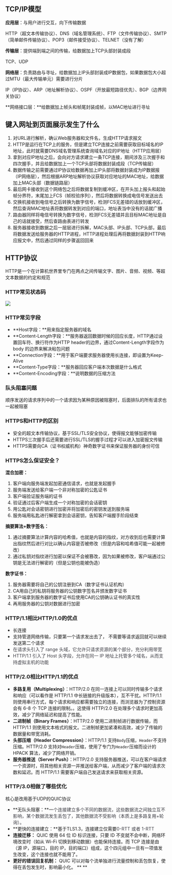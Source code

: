 ## TCP/IP模型
**应用层**：与用户进行交互，向下传输数据

HTTP（超文本传输协议）、DNS（域名管理系统）、FTP（文件传输协议）、SMTP（简单邮件传输协议）、POP3（邮件接受协议）、TELNET（没有了解）

**传输层**：提供端到端之间的传输，给数据加上TCP头部封装成段

TCP、UDP

**网络层**：负责路由与寻址，给数据加上IP头部封装成IP数据包，如果数据包大小超过MTU（最大传输单元）需要进行分片

IP（IP协议）、ARP（地址解析协议）、OSPF（开放最短路径优先）、BGP（边界网关协议）

**网络接口层：**给数据加上帧头和帧尾封装成帧，以MAC地址进行寻址



## 键入网址到页面展示发生了什么
1. 对URL进行解析，确认Web服务器和文件名，生成HTTP请求报文
2. HTTP是运行在TCP上的服务，但是建立TCP连接之前需要获取目标域名的IP地址，此时就需要DNS域名管理系统查询域名对应的IP地址（HTTP应用层）
3. 拿到对应IP地址之后，会向对方请求建立一条TCP连接，期间涉及三次握手和四次握手，并且给数据加上一个TCP头部将数据封装成段（TCP传输层）
4. 数据传输之前需要通过IP协议给数据再加上IP头部将数据封装成为IP数据报（IP网络层），然后根据ARP地址解析协议获取对应地址的MAC地址，给数据加上MAC头部（数据链路层）
5. 最后网卡接收到这个网络包之后将数据复制到缓冲区，在开头加上报头和起始帧分界符，末尾加上FCS（帧校验序列），然后将数据转换成电信号发送出去
6. 交换机接收到电信号之后转换为数字信号，检测FCS无差错的话放到缓冲区，然后查询MAC地址表将数据转发到对应的端口，地址表当中没有的话就广播
7. 路由器同样将电信号转换为数字信号，检测FCS无差错并且目标MAC地址是自己的话就接受，然后查路由表进行转发
8. 服务器接收到数据之后一层层进行拆解，MAC头部、IP头部、TCP头部，最后将数据发送给服务器的HTTP进程，HTTP进程处理后再将数据封装到HTTP响应报文中，然后通过同样的步骤返回回来



## HTTP协议
HTTP是一个在计算机世界里专门在两点之间传输文字、图片、音频、视频、等超文本数据的约定和规范

### HTTP常见状态码
![](https://cdn.nlark.com/yuque/0/2024/png/39185937/1735467641997-6111a87c-3097-4c1d-8ab7-0080d83301f3.png)

### HTTP常见字段
+ **Host字段：**用来指定服务器的域名
+ **Content-Length字段：**服务器返回数据时候的回应长度，HTTP通过设置回车符、换行符作为HTTP header的边界，通过Content-Length字段作为body 的边界来解决粘包问题
+ **Connection字段：**用于客户端要求服务器使用长连接，即设置为Keep-Alive
+ **Content-Type字段：**服务器回应客户端本次数据是什么格式
+ **Content-Encoding字段：**说明数据的压缩方法

### 队头阻塞问题
顺序发送的请求序列中的一个请求因为某种原因被阻塞时，后面排队的所有请求也一起被阻塞

### HTTPS和HTTP的区别
+ 安全的超文本传输协议，基于SSL/TLS安全协议，使得报文能够加密传输
+ HTTPS三次握手后还需要进行SSL/TLS的握手过程才可以进入加密报文传输
+ HTTPS需要向CA（证书权威机构）神奇数字证书来保证服务器的身份可信

### HTTPS怎么保证安全？
**混合加密：**

1. 客户端向服务端发起加密通信请求，也就是发起握手
2. 服务端发送给客户端一个非对称加密的公匙证书
3. 客户端验证服务端的证书
4. 验证通过后客户端生成一个对称加密的会话密钥
5. 用公匙对会话密钥进行加密并将加密后的密钥发送到服务端
6. 服务端用私匙进行解密拿到会话密钥，告知客户端握手阶段结束

**摘要算法+数字签名：**

1. 通过摘要算法计算内容的哈希值，也就是内容的指纹，对方收到后也需要计算出指纹然后进行对比以确认内容是否被修改（但是内容和哈希值可能一起被修改）
2. 通过私钥对指纹进行加密以保证不会被篡改，因为如果被修改，客户端通过公钥是无法进行解密的（但是公钥也能被伪造）

**数字证书：**

1. 服务器需要将自己的公钥注册到CA（数字证书认证机构）
2. CA用自己的私钥将服务器的公钥数字签名并颁发数字证书
3. 客户端拿到服务器的数字证书后使用CA的公钥确认证书的真实性
4. 再用服务器的公钥对数据进行加密



### HTTP/1.1相比HTTP/1.0的优点
+ 长连接
+ 支持管道网络传输，只要第一个请求发出去了， 不需要等请求返回就可以继续发送第二个请求
+ <font style="color:rgb(60, 60, 67);">在请求头引入了 range 头域，它允许只请求资源的某个部分，充分利用带宽</font>
+ <font style="color:rgb(60, 60, 67);">HTTP/1.1 引入了 Host 头字段，允许在同一 IP 地址上托管多个域名，从而支持虚拟主机的功能</font>

### HTTP/2.0相比HTTP/1.1的优点
+ **多路复用（Multiplexing）**：HTTP/2.0 在同一连接上可以同时传输多个请求和响应（可以看作是 HTTP/1.1 中长链接的升级版本），互不干扰。HTTP/1.1 则使用串行方式，每个请求和响应都需要独立的连接，而浏览器为了控制资源会有 6-8 个 TCP 连接的限制。。这使得 HTTP/2.0 在处理多个请求时更加高效，减少了网络延迟和提高了性能。
+ **二进制帧（Binary Frames）**：HTTP/2.0 使用二进制帧进行数据传输，而 HTTP/1.1 则使用文本格式的报文。二进制帧更加紧凑和高效，减少了传输的数据量和带宽消耗。
+ **头部压缩（Header Compression）**：HTTP/1.1 支持`Body`压缩，`Header`不支持压缩。HTTP/2.0 支持对`Header`压缩，使用了专门为`Header`压缩而设计的 HPACK 算法，减少了网络开销。
+ **服务器推送（Server Push）**：HTTP/2.0 支持服务器推送，可以在客户端请求一个资源时，将其他相关资源一并推送给客户端，从而减少了客户端的请求次数和延迟。而 HTTP/1.1 需要客户端自己发送请求来获取相关资源。

### HTTP/3.0相做了哪些优化
核心是改用基于UDP的QUIC协议

+ **无队头阻塞：**一<font style="color:rgb(60, 60, 67);">个连接建立多个不同的数据流，这些数据流之间独立互不影响，某个数据流发生丢包了，其他数据流不受影响（本质上是多路复用+轮询）。</font>
+ **更快的连接建立：**基于TLS1.3，连接建立仅需要<font style="color:rgb(60, 60, 67);">0-RTT 或者 1-RTT</font>
+ **连接迁移：** QUIC 使用 64 位 ID 标识连接，只要 ID 不变就不会中断，网络环境改变时（如从 Wi-Fi 切换到移动数据）也能保持连接。而 TCP 连接是由（源 IP，源端口，目的 IP，目的端口）组成，这个四元组中一旦有一项值发生改变，这个连接也就不能用了。
+ **更好的错误回复机制：** QUIC 可以对每个流单独进行流量控制和丢包恢复，使得在丢包发生时，影响最小化。 ** **

